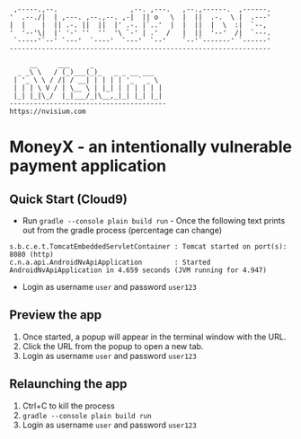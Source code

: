 ```
 ,-----.,--.                  ,--. ,---.   ,--.,------.  ,------.
'  .--./|  | ,---. ,--.,--. ,-|  || o   \  |  ||  .-.  \ |  .---'
|  |    |  || .-. ||  ||  |' .-. |`..'  |  |  ||  |  \  :|  `--, 
'  '--'\|  |' '-' ''  ''  '\ `-' | .'  /   |  ||  '--'  /|  `---.
 `-----'`--' `---'  `----'  `---'  `--'    `--'`-------' `------'
----------------------------------------------------------------- 
```

```
     __     ___     _                 
  _ _\ \   / (_)___(_)_   _ _ __ ___  
 | '_ \ \ / /| / __| | | | | '_ ` _ \ 
 | | | \ V / | \__ \ | |_| | | | | | |
 |_| |_|\_/  |_|___/_|\__,_|_| |_| |_|
---------------------------------------
https://nvisium.com
```                                      

MoneyX - an intentionally vulnerable payment application
===

Quick Start (Cloud9)
----
* Run ```gradle --console plain build run``` - Once the following text prints out from the gradle process (percentage can change)
```
s.b.c.e.t.TomcatEmbeddedServletContainer : Tomcat started on port(s): 8080 (http)
c.n.a.api.AndroidNvApiApplication        : Started AndroidNvApiApplication in 4.659 seconds (JVM running for 4.947)
```
* Login as username `user` and password `user123`

Preview the app
----
1. Once started, a popup will appear in the terminal window with the URL.
2. Click the URL from the popup to open a new tab.
3. Login as username `user` and password `user123`

Relaunching the app
----
1. Ctrl+C to kill the process
2. ```gradle --console plain build run```
3. Login as username `user` and password `user123`
